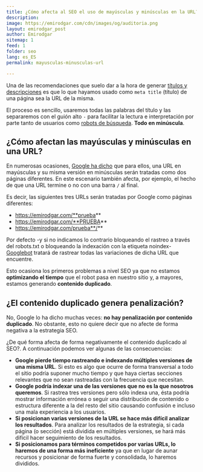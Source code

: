 ```yaml
---
title: ¿Cómo afecta al SEO el uso de mayúsculas y minúsculas en la URL?
description: 
image: https://emirodgar.com/cdn/images/og/auditoria.png
layout: emirodgar_post
author: Emirodgar
sitemap: 1
feed: 1
folder: seo
lang: es_ES
permalink: mayusculas-minusculas-url

---
```


Una de las recomendaciones que suelo dar a la hora de generar [títulos y descripciones](https://emirodgar.com/titulos-descripciones-seo) es que lo que hayamos usado como `meta title` (título) de una página sea la URL de la misma.

El proceso es sencillo, usaremos todas las palabras del título y las separaremos con el guión alto `-` para facilitar la lectura e interpretación por parte tanto de usuarios como [robots de búsqueda](https://emirodgar.com/detectar-googlebot). **Todo en minúscula**.

## ¿Cómo afectan las mayúsculas y minúsculas en una URL?

En numerosas ocasiones, [Google ha dicho](https://www.youtube.com/watch?v=d1xb84T0olI) que para ellos, una URL en mayúsculas y su misma versión en minúsculas serán tratadas como dos páginas diferentes. En este escenario también afecta, por ejemplo, el hecho de que una URL termine o no con una barra `/` al final.

Es decir, las siguientes tres URLs serán tratadas por Google como páginas diferentes:

- https://emirodgar.com/**prueba**
- https://emirodgar.com/**PRUEBA**
- https://emirodgar.com/prueba**/**

Por defecto -y si no indicamos lo contrario bloqueando el rastreo a través del robots.txt o bloqueando la indexación con la etiqueta noindex- [Googlebot](https://emirodgar.com/detectar-googlebot) tratará de rastrear todas las variaciones de dicha URL que encuentre.

Esto ocasiona los primeros problemas a nivel SEO ya que no estamos **optimizando el tiempo** que el robot pasa en nuestro sitio y, a mayores, estamos generando **contenido duplicado**.

## ¿El contenido duplicado genera penalización?

No, Google lo ha dicho muchas veces: **no hay penalización por contenido duplicado**. No obstante, esto no quiere decir que no afecte de forma negativa a la estrategia SEO.

¿De qué forma afecta de forma negativamente el contenido duplicado al SEO?. A continuación podemos ver algunas de las consecuencias:

- **Google pierde tiempo rastreando e indexando múltiples versiones de una misma URL**. Si esto es algo que ocurre de forma transversal a todo el sitio podría suponer mucho tiempo y que haya ciertas secciones relevantes que no sean rastreadas con la frecuencia que necesitan.
- **Google podría indexar una de las versiones que no es la que nosotros queremos**. Si rastrea tres versiones pero sólo indexa una, ésta podría mostrar información errónea o seguir una distribución de contenido o estructura diferente a la del resto del sitio causando confusión e incluso una mala experiencia a los usuarios.
- **Si posicionan varias versiones de la URL se hace más difícil analizar los resultados**. Para analizar los resultados de la estrategia, si cada página (o sección) está dividida en múltiples versiones, se hará más difícil hacer seguimiento de los resultados.
- **Si posicionamos para términos competidos por varias URLs, lo haremos de una forma más ineficiente** ya que en lugar de aunar recursos y posicionar de forma fuerte y consolidada, lo haremos divididos.




<!--stackedit_data:
eyJoaXN0b3J5IjpbLTIwMTI3MjIzMjRdfQ==
-->